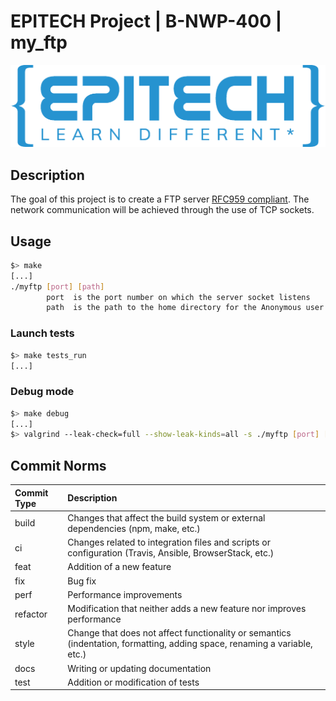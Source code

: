 # EPITECH Project | B-NWP-400 | my_ftp

<img src="doc/Epitech_banner.png" alt="Architecture">

## Description

The goal of this project is to create a FTP server [RFC959 compliant](https://www.rfc-editor.org/rfc/rfc959).
The network communication will be achieved through the use of TCP sockets.

## Usage


```bash
$> make
[...]
./myftp [port] [path]
        port  is the port number on which the server socket listens
        path  is the path to the home directory for the Anonymous user
```

### Launch tests

```bash
$> make tests_run
[...]
```

### Debug mode

```bash
$> make debug
[...]
$> valgrind --leak-check=full --show-leak-kinds=all -s ./myftp [port] [path]
```

## Commit Norms

| Commit Type | Description                                                                                                               |
|:------------|:--------------------------------------------------------------------------------------------------------------------------|
| build       | Changes that affect the build system or external dependencies (npm, make, etc.)                                           |
| ci          | Changes related to integration files and scripts or configuration (Travis, Ansible, BrowserStack, etc.)                   |
| feat        | Addition of a new feature                                                                                                 |
| fix         | Bug fix                                                                                                                   |
| perf        | Performance improvements                                                                                                  |
| refactor    | Modification that neither adds a new feature nor improves performance                                                     |
| style       | Change that does not affect functionality or semantics (indentation, formatting, adding space, renaming a variable, etc.) |
| docs        | Writing or updating documentation                                                                                         |
| test        | Addition or modification of tests                                                                                         |
